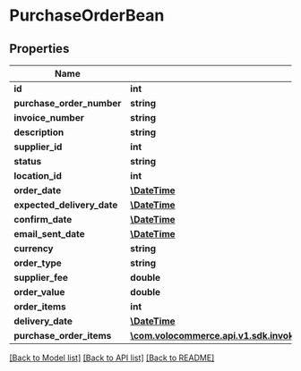 # PurchaseOrderBean

## Properties
Name | Type | Description | Notes
------------ | ------------- | ------------- | -------------
**id** | **int** |  | [optional] 
**purchase_order_number** | **string** |  | [optional] 
**invoice_number** | **string** |  | [optional] 
**description** | **string** |  | [optional] 
**supplier_id** | **int** |  | [optional] 
**status** | **string** |  | [optional] 
**location_id** | **int** |  | [optional] 
**order_date** | [**\DateTime**](\DateTime.md) |  | [optional] 
**expected_delivery_date** | [**\DateTime**](\DateTime.md) |  | [optional] 
**confirm_date** | [**\DateTime**](\DateTime.md) |  | [optional] 
**email_sent_date** | [**\DateTime**](\DateTime.md) |  | [optional] 
**currency** | **string** |  | [optional] 
**order_type** | **string** |  | [optional] 
**supplier_fee** | **double** |  | [optional] 
**order_value** | **double** |  | [optional] 
**order_items** | **int** |  | [optional] 
**delivery_date** | [**\DateTime**](\DateTime.md) |  | [optional] 
**purchase_order_items** | [**\com.volocommerce.api.v1.sdk.invoker\com.volocommerce.api.v1.sdk.model\PurchaseOrderItems[]**](PurchaseOrderItems.md) |  | [optional] 

[[Back to Model list]](../README.md#documentation-for-models) [[Back to API list]](../README.md#documentation-for-api-endpoints) [[Back to README]](../README.md)


